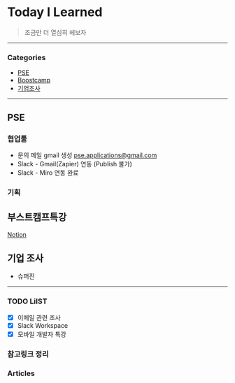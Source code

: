 # Today I Learned
> 조금만 더 열심히 헤보자

---

### Categories
- [PSE](#단어장앱)
- [Boostcamp](#부스트캠프특강)
- [기업조사](#기업조사)

---

## PSE
### 협업툴
* 문의 메일 gmail 생성 pse.applications@gmail.com
* Slack - Gmail(Zapier) 연동 (Publish 불가)
* Slack - Miro 연동 완료

### 기획

## 부스트캠프특강
[Notion](https://www.notion.so/keeplo/3788eff932c64c3686f219e11fcd4a90)

## 기업 조사
* 슈퍼진  
    

---

### TODO LiIST
- [x] 이메일 관련 조사
- [x] Slack Workspace 
- [x] 모바일 개발자 특강 

### 참고링크 정리


### Articles